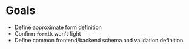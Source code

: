 # Goals

- Define approximate form definition
- Confirm `formik` won't fight
- Define common frontend/backend schema and validation definition